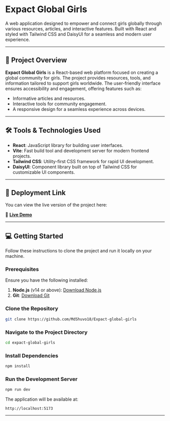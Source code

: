 # **Expact Global Girls**

A web application designed to empower and connect girls globally through various resources, articles, and interactive features. Built with React and styled with Tailwind CSS and DaisyUI for a seamless and modern user experience.

---

## 📜 **Project Overview**

**Expact Global Girls** is a React-based web platform focused on creating a global community for girls. The project provides resources, tools, and information tailored to support girls worldwide. The user-friendly interface ensures accessibility and engagement, offering features such as:

- Informative articles and resources.
- Interactive tools for community engagement.
- A responsive design for a seamless experience across devices.

---

## 🛠️ **Tools & Technologies Used**

- **React**: JavaScript library for building user interfaces.
- **Vite**: Fast build tool and development server for modern frontend projects.
- **Tailwind CSS**: Utility-first CSS framework for rapid UI development.
- **DaisyUI**: Component library built on top of Tailwind CSS for customizable UI components.

---

## 🚀 **Deployment Link**

You can view the live version of the project here:

🔗 [**Live Demo**](https://expact-global-girls-p7jv.vercel.app/)

---

## 💻 **Getting Started**

Follow these instructions to clone the project and run it locally on your machine.

### **Prerequisites**

Ensure you have the following installed:

1. **Node.js** (v14 or above): [Download Node.js](https://nodejs.org/)
2. **Git**: [Download Git](https://git-scm.com/)

### **Clone the Repository**

```bash
git clone https://github.com/MdShuvo18/Expact-global-girls
```

### **Navigate to the Project Directory**

```bash
cd expact-global-girls
```

### **Install Dependencies**

```bash
npm install
```

### **Run the Development Server**

```bash
npm run dev
```

The application will be available at:

```
http://localhost:5173
```

---


